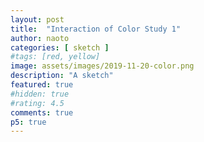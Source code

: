 ```yaml
---
layout: post
title:  "Interaction of Color Study 1"
author: naoto
categories: [ sketch ]
#tags: [red, yellow]
image: assets/images/2019-11-20-color.png
description: "A sketch"
featured: true
#hidden: true
#rating: 4.5
comments: true
p5: true
---
```


<div id = "p5sketch">
  <!-- p5 instance will be created here -->
</div>
<script>
EasingFunctions = {
  // no easing, no acceleration
  linear: function (t) { return t },
  // accelerating from zero velocity
  easeInQuad: function (t) { return t*t },
  // decelerating to zero velocity
  easeOutQuad: function (t) { return t*(2-t) },
  // acceleration until halfway, then deceleration
  easeInOutQuad: function (t) { return t<.5 ? 2*t*t : -1+(4-2*t)*t },
  // accelerating from zero velocity 
  easeInCubic: function (t) { return t*t*t },
  // decelerating to zero velocity 
  easeOutCubic: function (t) { return (--t)*t*t+1 },
  // acceleration until halfway, then deceleration 
  easeInOutCubic: function (t) { return t<.5 ? 4*t*t*t : (t-1)*(2*t-2)*(2*t-2)+1 },
  // accelerating from zero velocity 
  easeInQuart: function (t) { return t*t*t*t },
  // decelerating to zero velocity 
  easeOutQuart: function (t) { return 1-(--t)*t*t*t },
  // acceleration until halfway, then deceleration
  easeInOutQuart: function (t) { return t<.5 ? 8*t*t*t*t : 1-8*(--t)*t*t*t },
  // accelerating from zero velocity
  easeInQuint: function (t) { return t*t*t*t*t },
  // decelerating to zero velocity
  easeOutQuint: function (t) { return 1+(--t)*t*t*t*t },
  // acceleration until halfway, then deceleration 
  easeInOutQuint: function (t) { return t<.5 ? 16*t*t*t*t*t : 1+16*(--t)*t*t*t*t }
}
var colorSchemes = [
  new ColorScheme("https://coolors.co/5386e4-7fc29b-b5ef8a-d7f171-817e9f"),
];
function ColorScheme(colorString) {
  this.colors = [];
  {
    let cc = colorString.split("/");
    let cs = cc[cc.length - 1].split("-");
    for (let i in cs) {
      let r = parseInt("0x" + cs[i].substring(0, 2));
      let g = parseInt("0x" + cs[i].substring(2, 4));
      let b = parseInt("0x" + cs[i].substring(4, 6));
      this.colors.push({ r: r, g: g, b: b });
    }
  }
  this.offset = 0;
}
ColorScheme.prototype.get = function (i) {
  i = Math.min(this.colors.length - 1, Math.max(0, i));
  return this.colors[(i + this.offset) % this.colors.length];
}
function setColor(parent, func, index, alpha) {
  if (alpha == undefined) alpha = 255;
  parent[func](colorSchemes[0].get(index).r, colorSchemes[0].get(index).g, colorSchemes[0].get(index).b, alpha);
}
const s = ( p ) => {
  p.setup = () => {
    const rect = document.getElementById('p5sketch').getBoundingClientRect();
    p.createCanvas(rect.width, rect.width);
  };
  p.draw = () => {
    p.background(0);
    setColor(p, 'background', 0);
    p.noStroke();
    const n = 4;
    const h = p.height / n;
    const t = p.millis() * 0.001;
    for(let i = 0; i < n; i++) {
      let tt = (t * 0.25) % 8;
      if(tt > 4) tt = 8 - tt;
      const deg = p.constrain(p.map(tt, i, i+1, 0, 1), 0, 1);
      p.push();
      if(i % 2 == 1) {
        p.translate(p.width / 2, 0);
        p.scale(-1, 1);
        p.translate(-p.width / 2, 0);
      }
      setColor(p, 'fill', i);
      p.rect(0, i * h, p.width, h);
      setColor(p, 'fill', (1 + i) % 4);
      const m = Math.pow(2, Math.floor(deg * 6) + 1);
      const w = p.width / m;
      for(let j = 0; j < m / 2; j++) {
        const subdeg = EasingFunctions.easeInOutCubic((deg * 6) % 1);
        let x = w * 2 * j;
        if(j % 2 == 1) {
          x = p.lerp(w * 2 * j - w, w * 2 * j, subdeg);
        }
        p.rect(x, i * h, w * 1, h);
      }
      p.pop();
    }
  };
};

let myp5 = new p5(s, document.getElementById('p5sketch'));
</script>